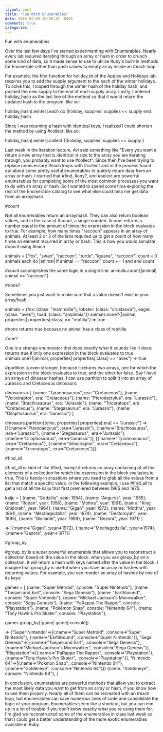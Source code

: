 ```yaml
---
layout: post
title: "Fun With Enumerables"
date: 2015-06-09 20:59:28 -0400
comments: true
categories: 
---
```

Fun with enumerables

Over the last few days I've started experimenting with Enumerables. Nearly every lab required iterating through an array or hash in order to crunch some kind of data, so it made sense to use to utilize Ruby's built-in methods for Enumerble rather than push values to empty array inside an #each loop. 

For example, the first function for holiday.rb of the Apples and Holidays lab requires you to add the supply argument to the each of the winter holidays. To solve this, I looped through the winter hash of the holiday hash, and pushed the new supply to the end of each supply array. Lastly, I entered holiday_hash as the last line of the method so that it would return the updated hash to the program, like so:

holiday_hash[:winter].each do |holiday, supplies|
  supplies << supply
end
holiday_hash

 Since I was returning a hash with identical keys, I realized I could shorten the method by using #collect, like so:

holiday_hash[:winter].collect {|holiday, supplies| supplies << supply }

Last week in the iteration lecture, Avi said something like "Every you want a return a new array that is identical in size to the array you are iterating through, you probably want to use #collect". Since then I've been trying to replace unnecessary #each loops with #collect and in the process found out about some pretty useful enumerables to quickly return data from an array or hash. I learned that #find, #any?, and #select are powerful enumerables for completing some of the most common processes you want to do with an array or hash. So I wanted to spend some time exploring the rest of the Enumerable catalog to see what else could help me get data from an array/hash

#count

Not all enumerables return an array/hash. They can also return boolean values, and in the case of #count, a single number. #count returns a number equal to the amount of times the expression in the block evaluates to true. For example, how many times "raccoon" appears in an array of animals. At least 2 or 3 of the labs required us to get a count of how many times an element recurred in array or hash. This is how you would simulate #count using #each

animals = ["fox", "swan", "raccoon", "turtle", "iguana", "raccoon"]
count = 0
animals.each do |animal|
  if animal == "raccoon"
    count += 1
  end
end
count

#count accomplishes the same logic in a single line:
animals.count{|animal| animal == "raccoon"}

#none?

Sometimes you just want to make sure that a value doesn't exist in your array/hash

animals = {fox: {class: "mammalia"}, lobster: {class: "crustacea"}, eagle: {class: "aves"}, toad: {class: "amphibia"}}
animals.none?{|animal, properties| properties[:class] == "reptilia"}
=> true
 
#none returns true because no animal has a class of repitilia

#one? 

One is a strange enumerator that does exactly what it sounds like it does: returns true if only one expression in the block evaluates to true
animals.one?{|animal, properties| properties[:class] == "aves"}
=> true

#partition is even stranger, because it returns two arrays, one for which the expression in the block evaluates to true, and the other for false. Say I have an arrays of dinosaur hashes, I can use partition to split it into an array of Jurassic and Cretaceous dinosaurs: 


dinosaurs = [
  {name: "Tyrannosaurus", era: "Cretaceous"},
  {name: "Velociraptor", era: "Cretaceous"},
  {name: "Pterodactylus", era: "Jurassic"},
  {name: "Brachiosaurus", era: "Jurassic"},
  {name: "Triceratops", era: "Cretaceous"},
  {name: "Stegasaurus", era: "Jurassic"},
  {name: "Dilophosaurus", era: "Jurassic"}
]

dinosaurs.partition{|dino, properties| properties[:era] == "Jurassic"}
=>  [[{:name=>"Pterodactylus", :era=>"Jurassic"}, {:name=>"Brachiosaurus", :era=>"Jurassic"}, {:name=>"Stegasaurus", :era=>"Jurassic"}, {:name=>"Dilophosaurus", :era=>"Jurassic"}], [{:name=>"Tyrannosaurus", :era=>"Cretaceous"}, {:name=>"Velociraptor", :era=>"Cretaceous"}, {:name=>"Triceratops", :era=>"Cretaceous"}]]

#find_all

#find_all is kind of like #find, except it returns an array containing of all the elements of a collection for which the expression in the block evaluates to true. This is handy in situations where you need to grab all the values from a list that match a specific value. In the following example, I use #find_all to get a list of all the kaiju that first premiered between 1965 and 1975:

kaiju = [
{name: "Godzilla", year: 1954},
{name: "Anguiris", year: 1955},
{name: "Rodan", year: 1956},
{name: "Mothra", year: 1961},
{name: "King Ghidorah", year: 1964},
{name: "Gigan", year: 1972},
{name: "Mothra", year: 1961},
{name: "Mechagodzilla", year: 1974},
{name: "Destoroyah", year: 1995},
{name: "Biollante", year: 1989},
{name: "Gezora", year: 1971}
]

=> [{:name=>"Gigan", :year=>1972}, {:name=>"Mechagodzilla", :year=>1974}, {:name=>"Gezora", :year=>1971}]

#group_by

#group_by is a super powerful enumerable that allows you to reconstruct a collection based on the value in the block. when you use group_by on a collection, it will return a hash with keys named after the value in the block. I imagine that group_by is useful when you have an array or hashes with recurring values. For example, you can reorder an array of hashes by one of its keys: 

games = [
{name: "Super Metroid", console: "Super Nintendo"},
{name: "Toejam and Earl", console: "Sega Genesis"},
{name: "Earthbound", console: "Super Nintendo"},
{name: "Michael Jackson's Moonwalker", console: "Sega Genesis"},
{name: "PaRappa The Rapper", console: "Playstation"},
{name: "Pokémon Snap", console: "Nintendo 64"},
{name: "Tony Hawk's Pro Skater", console: "Playstation"},

games.group_by{|game| game[:console]}

=> {"Super Nintendo"=>[{:name=>"Super Metroid", :console=>"Super Nintendo"}, {:name=>"Earthbound", :console=>"Super Nintendo"}], "Sega Genesis"=>[{:name=>"Toejam and Earl", :console=>"Sega Genesis"}, {:name=>"Michael Jackson's Moonwalker", :console=>"Sega Genesis"}], "Playstation"=>[{:name=>"PaRappa The Rapper", :console=>"Playstation"}, {:name=>"Tony Hawk's Pro Skater", :console=>"Playstation"}], "Nintendo 64"=>[{:name=>"Pokmon Snap", :console=>"Nintendo 64"}, {:name=>"Goldeneye", :console=>"Nintendo 64"}]}
{name: "Goldeneye", console: "Nintendo 64"},
]

In conclusion, enumerables are powerful methods that allow you to extract the most likely data you want to get from an array or hash, if you know how to use them properly. Nearly all of them can be recreated with an #each loop, but enumerables can save numerous lines of code and consolidate the logic of your program. Enumerables seem like a shortcut, but you can end up in a lot of trouble if you don't know exactly what you're using them for. I'm glad we reconstructed some of the enumerables in class last week so that I could get a better understanding of the more exotic enumerables available in Ruby.